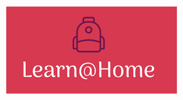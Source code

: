 ![logo](https://github.com/mintoug/anissamandhouj-10-11032011/blob/main/Capture%20d%E2%80%99%C3%A9cran%20(136).png)
